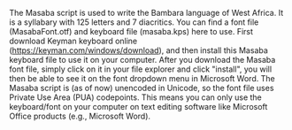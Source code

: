 The Masaba script is used to write the Bambara language of West Africa. It is a syllabary with 125 letters and 7 diacritics. You can find a font file (MasabaFont.otf) and keyboard file (masaba.kps) here to use. First download Keyman keyboard online (https://keyman.com/windows/download), and then install this Masaba keyboard file to use it on your computer. After you download the Masaba font file, simply click on it in your file explorer and click "install", you will then be able to see it on the font dropdown menu in Microsoft Word. The Masaba script is (as of now) unencoded in Unicode, so the font file uses Private Use Area (PUA) codepoints. This means you can only use the keyboard/font on your computer on text editing software like Microsoft Office products (e.g., Microsoft Word).
